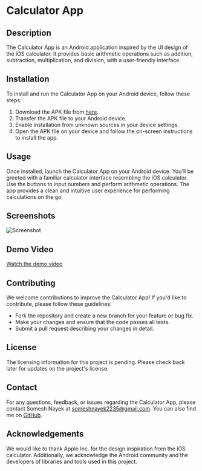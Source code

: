 # Calculator App

## Description
The Calculator App is an Android application inspired by the UI design of the iOS calculator. It provides basic arithmetic operations such as addition, subtraction, multiplication, and division, with a user-friendly interface.

## Installation
To install and run the Calculator App on your Android device, follow these steps:
1. Download the APK file from [here](#).
2. Transfer the APK file to your Android device.
3. Enable installation from unknown sources in your device settings.
4. Open the APK file on your device and follow the on-screen instructions to install the app.

## Usage
Once installed, launch the Calculator App on your Android device. You'll be greeted with a familiar calculator interface resembling the iOS calculator. Use the buttons to input numbers and perform arithmetic operations. The app provides a clean and intuitive user experience for performing calculations on the go.

## Screenshots
![Screenshot](https://github.com/Somesh-nayek/Sample_Calculator/blob/master/Screenshots/Screenshot%202024-04-20%20111134.png)

## Demo Video
[Watch the demo video](https://drive.google.com/file/d/1Crq0nS6fXglT_HOmrZ7z0oF9heYmrZcR/view?usp=sharing)

## Contributing
We welcome contributions to improve the Calculator App! If you'd like to contribute, please follow these guidelines:
- Fork the repository and create a new branch for your feature or bug fix.
- Make your changes and ensure that the code passes all tests.
- Submit a pull request describing your changes in detail.

## License
The licensing information for this project is pending. Please check back later for updates on the project's license.
## Contact
For any questions, feedback, or issues regarding the Calculator App, please contact Somesh Nayek at someshnayek2235@gmail.com. You can also find me on [GitHub](https://github.com/Somesh-nayek).

## Acknowledgements
We would like to thank Apple Inc. for the design inspiration from the iOS calculator. Additionally, we acknowledge the Android community and the developers of libraries and tools used in this project.
